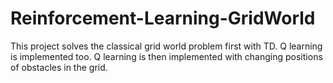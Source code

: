 # Reinforcement-Learning-GridWorld

This project solves the classical grid world problem first with TD. Q learning is implemented too. Q learning is then implemented with changing positions of obstacles in the grid.
